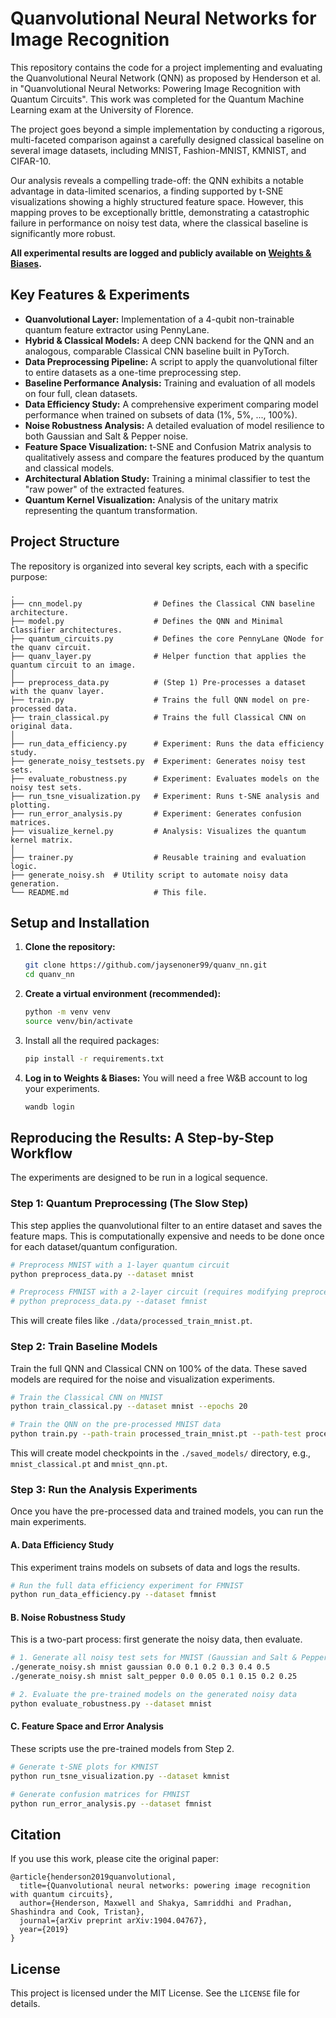 
# Quanvolutional Neural Networks for Image Recognition

This repository contains the code for a project implementing and evaluating the Quanvolutional Neural Network (QNN) as proposed by Henderson et al. in "Quanvolutional Neural Networks: Powering Image Recognition with Quantum Circuits". This work was completed for the Quantum Machine Learning exam at the University of Florence.

The project goes beyond a simple implementation by conducting a rigorous, multi-faceted comparison against a carefully designed classical baseline on several image datasets, including MNIST, Fashion-MNIST, KMNIST, and CIFAR-10.

Our analysis reveals a compelling trade-off: the QNN exhibits a notable advantage in data-limited scenarios, a finding supported by t-SNE visualizations showing a highly structured feature space. However, this mapping proves to be exceptionally brittle, demonstrating a catastrophic failure in performance on noisy test data, where the classical baseline is significantly more robust.

**All experimental results are logged and publicly available on [Weights & Biases](httpss://wandb.ai/jaysenoner/quanvolutional-nn-mnist/workspace?nw=nwuserjaysenoner1999).**

## Key Features & Experiments
- **Quanvolutional Layer:** Implementation of a 4-qubit non-trainable quantum feature extractor using PennyLane.
- **Hybrid & Classical Models:** A deep CNN backend for the QNN and an analogous, comparable Classical CNN baseline built in PyTorch.
- **Data Preprocessing Pipeline:** A script to apply the quanvolutional filter to entire datasets as a one-time preprocessing step.
- **Baseline Performance Analysis:** Training and evaluation of all models on four full, clean datasets.
- **Data Efficiency Study:** A comprehensive experiment comparing model performance when trained on subsets of data (1%, 5%, ..., 100%).
- **Noise Robustness Analysis:** A detailed evaluation of model resilience to both Gaussian and Salt & Pepper noise.
- **Feature Space Visualization:** t-SNE and Confusion Matrix analysis to qualitatively assess and compare the features produced by the quantum and classical models.
- **Architectural Ablation Study:** Training a minimal classifier to test the "raw power" of the extracted features.
- **Quantum Kernel Visualization:** Analysis of the unitary matrix representing the quantum transformation.

## Project Structure

The repository is organized into several key scripts, each with a specific purpose:

```
.
├── cnn_model.py                # Defines the Classical CNN baseline architecture.
├── model.py                    # Defines the QNN and Minimal Classifier architectures.
├── quantum_circuits.py         # Defines the core PennyLane QNode for the quanv circuit.
├── quanv_layer.py              # Helper function that applies the quantum circuit to an image.
│
├── preprocess_data.py          # (Step 1) Pre-processes a dataset with the quanv layer.
├── train.py                    # Trains the full QNN model on pre-processed data.
├── train_classical.py          # Trains the full Classical CNN on original data.
│
├── run_data_efficiency.py      # Experiment: Runs the data efficiency study.
├── generate_noisy_testsets.py  # Experiment: Generates noisy test sets.
├── evaluate_robustness.py      # Experiment: Evaluates models on the noisy test sets.
├── run_tsne_visualization.py   # Experiment: Runs t-SNE analysis and plotting.
├── run_error_analysis.py       # Experiment: Generates confusion matrices.
├── visualize_kernel.py         # Analysis: Visualizes the quantum kernel matrix.
│
├── trainer.py                  # Reusable training and evaluation logic.
├── generate_noisy.sh  # Utility script to automate noisy data generation.
└── README.md                   # This file.
```

## Setup and Installation

1.  **Clone the repository:**
    ```bash
    git clone https://github.com/jaysenoner99/quanv_nn.git
    cd quanv_nn
    ```

2.  **Create a virtual environment (recommended):**
    ```bash
    python -m venv venv
    source venv/bin/activate 
    ```
3. Install all the required packages:
    ```bash
    pip install -r requirements.txt
    ```

4.  **Log in to Weights & Biases:**
    You will need a free W&B account to log your experiments.
    ```bash
    wandb login
    ```

## Reproducing the Results: A Step-by-Step Workflow

The experiments are designed to be run in a logical sequence.

### Step 1: Quantum Preprocessing (The Slow Step)

This step applies the quanvolutional filter to an entire dataset and saves the feature maps. This is computationally expensive and needs to be done once for each dataset/quantum configuration.

```bash
# Preprocess MNIST with a 1-layer quantum circuit
python preprocess_data.py --dataset mnist

# Preprocess FMNIST with a 2-layer circuit (requires modifying preprocess_data.py)
# python preprocess_data.py --dataset fmnist 
```
This will create files like `./data/processed_train_mnist.pt`.

### Step 2: Train Baseline Models

Train the full QNN and Classical CNN on 100% of the data. These saved models are required for the noise and visualization experiments.

```bash
# Train the Classical CNN on MNIST
python train_classical.py --dataset mnist --epochs 20

# Train the QNN on the pre-processed MNIST data
python train.py --path-train processed_train_mnist.pt --path-test processed_test_mnist.pt --epochs 20
```
This will create model checkpoints in the `./saved_models/` directory, e.g., `mnist_classical.pt` and `mnist_qnn.pt`.

### Step 3: Run the Analysis Experiments

Once you have the pre-processed data and trained models, you can run the main experiments.

#### A. Data Efficiency Study
This experiment trains models on subsets of data and logs the results.

```bash
# Run the full data efficiency experiment for FMNIST
python run_data_efficiency.py --dataset fmnist
```

#### B. Noise Robustness Study
This is a two-part process: first generate the noisy data, then evaluate.

```bash
# 1. Generate all noisy test sets for MNIST (Gaussian and Salt & Pepper)
./generate_noisy.sh mnist gaussian 0.0 0.1 0.2 0.3 0.4 0.5
./generate_noisy.sh mnist salt_pepper 0.0 0.05 0.1 0.15 0.2 0.25

# 2. Evaluate the pre-trained models on the generated noisy data
python evaluate_robustness.py --dataset mnist
```

#### C. Feature Space and Error Analysis
These scripts use the pre-trained models from Step 2.

```bash
# Generate t-SNE plots for KMNIST
python run_tsne_visualization.py --dataset kmnist

# Generate confusion matrices for FMNIST
python run_error_analysis.py --dataset fmnist
```



## Citation
If you use this work, please cite the original paper:
```
@article{henderson2019quanvolutional,
  title={Quanvolutional neural networks: powering image recognition with quantum circuits},
  author={Henderson, Maxwell and Shakya, Samriddhi and Pradhan, Shashindra and Cook, Tristan},
  journal={arXiv preprint arXiv:1904.04767},
  year={2019}
}
```

## License
This project is licensed under the MIT License. See the `LICENSE` file for details.
```
